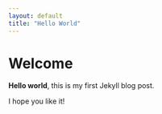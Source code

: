 ```yaml
---
layout: default
title: "Hello World"
---
```


# Welcome

**Hello world**, this is my first Jekyll blog post.

I hope you like it!